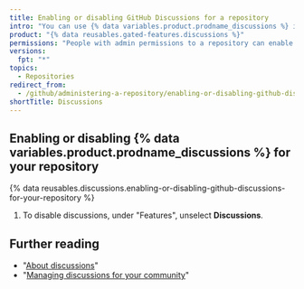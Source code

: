 ```yaml
---
title: Enabling or disabling GitHub Discussions for a repository
intro: "You can use {% data variables.product.prodname_discussions %} in a repository as a place for your community to have conversations, ask questions, and post answers without scoping work in an issue."
product: "{% data reusables.gated-features.discussions %}"
permissions: "People with admin permissions to a repository can enable {% data variables.product.prodname_discussions %} for the repository."
versions:
  fpt: "*"
topics:
  - Repositories
redirect_from:
  - /github/administering-a-repository/enabling-or-disabling-github-discussions-for-a-repository
shortTitle: Discussions
---
```


## Enabling or disabling {% data variables.product.prodname_discussions %} for your repository

{% data reusables.discussions.enabling-or-disabling-github-discussions-for-your-repository %}

1. To disable discussions, under "Features", unselect **Discussions**.

## Further reading

- "[About discussions](/discussions/collaborating-with-your-community-using-discussions/about-discussions)"
- "[Managing discussions for your community](/discussions/managing-discussions-for-your-community)"
